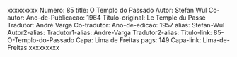 xxxxxxxxx
Numero: 85
title: O Templo do Passado
Autor: Stefan Wul
Co-autor: 
Ano-de-Publicacao: 1964
Titulo-original: Le Temple du Passé
Tradutor: André Varga
Co-tradutor: 
Ano-de-edicao: 1957
alias: Stefan-Wul
Autor2-alias: 
Tradutor1-alias: Andre-Varga
Tradutor2-alias: 
Titulo-link: 85-O-Templo-do-Passado
Capa: Lima de Freitas
pags: 149
Capa-link: Lima-de-Freitas
xxxxxxxxx